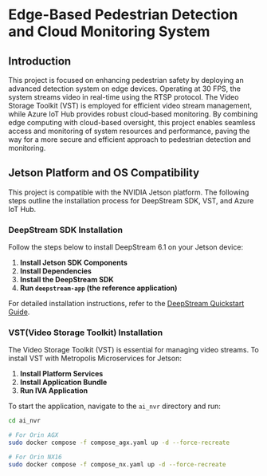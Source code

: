 # Edge-Based Pedestrian Detection and Cloud Monitoring System

## Introduction

This project is focused on enhancing pedestrian safety by deploying an advanced detection system on edge devices. Operating at 30 FPS, the system streams video in real-time using the RTSP protocol. The Video Storage Toolkit (VST) is employed for efficient video stream management, while Azure IoT Hub provides robust cloud-based monitoring. By combining edge computing with cloud-based oversight, this project enables seamless access and monitoring of system resources and performance, paving the way for a more secure and efficient approach to pedestrian detection and monitoring.

## Jetson Platform and OS Compatibility

This project is compatible with the NVIDIA Jetson platform. The following steps outline the installation process for DeepStream SDK, VST, and Azure IoT Hub.

### DeepStream SDK Installation

Follow the steps below to install DeepStream 6.1 on your Jetson device:

1. **Install Jetson SDK Components**
2. **Install Dependencies**
3. **Install the DeepStream SDK**
4. **Run `deepstream-app` (the reference application)**

For detailed installation instructions, refer to the [DeepStream Quickstart Guide](https://docs.nvidia.com/metropolis/deepstream/6.1/dev-guide/text/DS_Quickstart.html).

### VST(Video Storage Toolkit) Installation

The Video Storage Toolkit (VST) is essential for managing video streams. To install VST with Metropolis Microservices for Jetson:

1. **Install Platform Services**
2. **Install Application Bundle**
3. **Run IVA Application**

To start the application, navigate to the `ai_nvr` directory and run:

```bash
cd ai_nvr
```
```bash
# For Orin AGX
sudo docker compose -f compose_agx.yaml up -d --force-recreate
```
```bash
# For Orin NX16
sudo docker compose -f compose_nx.yaml up -d --force-recreate
```
